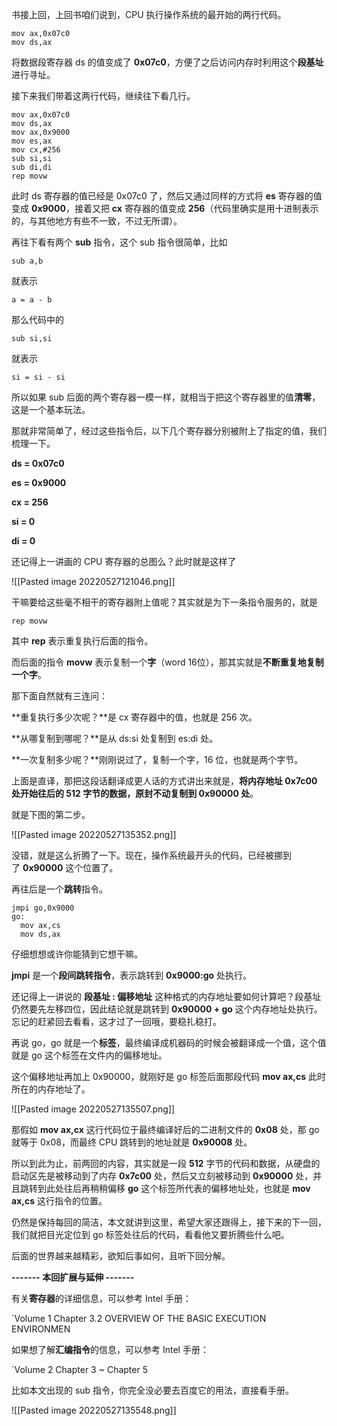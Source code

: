 书接上回，上回书咱们说到，CPU 执行操作系统的最开始的两行代码。

```
mov ax,0x07c0
mov ds,ax
```

将数据段寄存器 ds 的值变成了 **0x07c0**，方便了之后访问内存时利用这个**段基址**进行寻址。  

接下来我们带着这两行代码，继续往下看几行。

```
mov ax,0x07c0
mov ds,ax
mov ax,0x9000
mov es,ax
mov cx,#256
sub si,si
sub di,di
rep movw
```

此时 ds 寄存器的值已经是 0x07c0 了，然后又通过同样的方式将 **es** 寄存器的值变成 **0x9000**，接着又把 **cx** 寄存器的值变成 **256**（代码里确实是用十进制表示的，与其他地方有些不一致，不过无所谓）。  

再往下看有两个 **sub** 指令，这个 sub 指令很简单，比如

```
sub a,b
```

就表示

```
a = a - b
```

那么代码中的

```
sub si,si
```

就表示

```
si = si - si
```

所以如果 sub 后面的两个寄存器一模一样，就相当于把这个寄存器里的值**清零**，这是一个基本玩法。

那就非常简单了，经过这些指令后，以下几个寄存器分别被附上了指定的值，我们梳理一下。

**ds = 0x07c0**

**es = 0x9000**

**cx = 256**

**si = 0**

**di = 0**

还记得上一讲画的 CPU 寄存器的总图么？此时就是这样了

![[Pasted image 20220527121046.png]]

干嘛要给这些毫不相干的寄存器附上值呢？其实就是为下一条指令服务的，就是

```
rep movw
```

其中 **rep** 表示重复执行后面的指令。

  

而后面的指令 **movw** 表示复制一个**字**（word 16位），那其实就是**不断重复地复制一个字**。  

  

那下面自然就有三连问：  

**重复执行多少次呢？**是 cx 寄存器中的值，也就是 256 次。

  

**从哪复制到哪呢？**是从 ds:si 处复制到 es:di 处。

  

**一次复制多少呢？**刚刚说过了，复制一个字，16 位，也就是两个字节。

上面是直译，那把这段话翻译成更人话的方式讲出来就是，**将内存地址 0x7c00 处开始往后的 512 字节的数据，原封不动复制到 0x90000 处**。

  

就是下图的第二步。

![[Pasted image 20220527135352.png]]

没错，就是这么折腾了一下。现在，操作系统最开头的代码，已经被挪到了 **0x90000** 这个位置了。

再往后是一个**跳转**指令。

```
jmpi go,0x9000
go:
  mov ax,cs
  mov ds,ax
```

仔细想想或许你能猜到它想干嘛。  

**jmpi** 是一个**段间跳转指令**，表示跳转到 **0x9000:go** 处执行。

  

还记得上一讲说的 **段基址 : 偏移地址** 这种格式的内存地址要如何计算吧？段基址仍然要先左移四位，因此结论就是跳转到 **0x90000 + go** 这个内存地址处执行。忘记的赶紧回去看看，这才过了一回哦，要稳扎稳打。  

再说 go，go 就是一个**标签**，最终编译成机器码的时候会被翻译成一个值，这个值就是 go 这个标签在文件内的偏移地址。

  

这个偏移地址再加上 0x90000，就刚好是 go 标签后面那段代码 **mov ax,cs** 此时所在的内存地址了。

![[Pasted image 20220527135507.png]]

  

那假如 **mov ax,cx** 这行代码位于最终编译好后的二进制文件的 **0x08** 处，那 go 就等于 0x08，而最终 CPU 跳转到的地址就是 **0x90008** 处。  

所以到此为止，前两回的内容，其实就是一段 **512** 字节的代码和数据，从硬盘的启动区先是被移动到了内存 **0x7c00** 处，然后又立刻被移动到 **0x90000** 处，并且跳转到此处往后再稍稍偏移 **go** 这个标签所代表的偏移地址处，也就是 **mov ax,cs** 这行指令的位置。

仍然是保持每回的简洁，本文就讲到这里，希望大家还跟得上，接下来的下一回，我们就把目光定位到 go 标签处往后的代码，看看他又要折腾些什么吧。

后面的世界越来越精彩，欲知后事如何，且听下回分解。

**------- 本回扩展与延伸 -------**

有关**寄存器**的详细信息，可以参考 Intel 手册：

`Volume 1 Chapter 3.2 OVERVIEW OF THE BASIC EXECUTION ENVIRONMEN

  

如果想了解**汇编指令**的信息，可以参考 Intel 手册：  

`Volume 2 Chapter 3 ~ Chapter 5

比如本文出现的 sub 指令，你完全没必要去百度它的用法，直接看手册。  

  

![[Pasted image 20220527135548.png]]